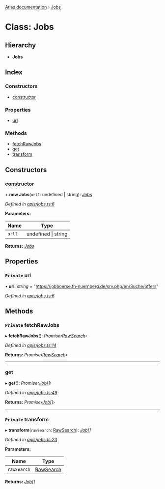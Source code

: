 [Atlas documentation](../globals.md) › [Jobs](jobs.md)

# Class: Jobs

## Hierarchy

* **Jobs**

## Index

### Constructors

* [constructor](jobs.md#constructor)

### Properties

* [url](jobs.md#private-url)

### Methods

* [fetchRawJobs](jobs.md#private-fetchrawjobs)
* [get](jobs.md#get)
* [transform](jobs.md#private-transform)

## Constructors

###  constructor

\+ **new Jobs**(`url?`: undefined | string): *[Jobs](jobs.md)*

*Defined in [apis/jobs.ts:6](https://github.com/chronark/atlas/blob/e581107/src/apis/jobs.ts#L6)*

**Parameters:**

Name | Type |
------ | ------ |
`url?` | undefined &#124; string |

**Returns:** *[Jobs](jobs.md)*

## Properties

### `Private` url

• **url**: *string* = "https://jobboerse.th-nuernberg.de/srv.php/en/Suche/offers"

*Defined in [apis/jobs.ts:6](https://github.com/chronark/atlas/blob/e581107/src/apis/jobs.ts#L6)*

## Methods

### `Private` fetchRawJobs

▸ **fetchRawJobs**(): *Promise‹[RawSearch](../interfaces/rawsearch.md)›*

*Defined in [apis/jobs.ts:14](https://github.com/chronark/atlas/blob/e581107/src/apis/jobs.ts#L14)*

**Returns:** *Promise‹[RawSearch](../interfaces/rawsearch.md)›*

___

###  get

▸ **get**(): *Promise‹[Job](../interfaces/job.md)[]›*

*Defined in [apis/jobs.ts:49](https://github.com/chronark/atlas/blob/e581107/src/apis/jobs.ts#L49)*

**Returns:** *Promise‹[Job](../interfaces/job.md)[]›*

___

### `Private` transform

▸ **transform**(`rawSearch`: [RawSearch](../interfaces/rawsearch.md)): *[Job](../interfaces/job.md)[]*

*Defined in [apis/jobs.ts:23](https://github.com/chronark/atlas/blob/e581107/src/apis/jobs.ts#L23)*

**Parameters:**

Name | Type |
------ | ------ |
`rawSearch` | [RawSearch](../interfaces/rawsearch.md) |

**Returns:** *[Job](../interfaces/job.md)[]*
